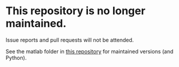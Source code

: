 # This repository is no longer maintained.

Issue reports and pull requests will not be attended.

See the matlab folder in [this repository](https://github.com/labull/EngineeringPatternRecognition) for maintained versions (and Python).
